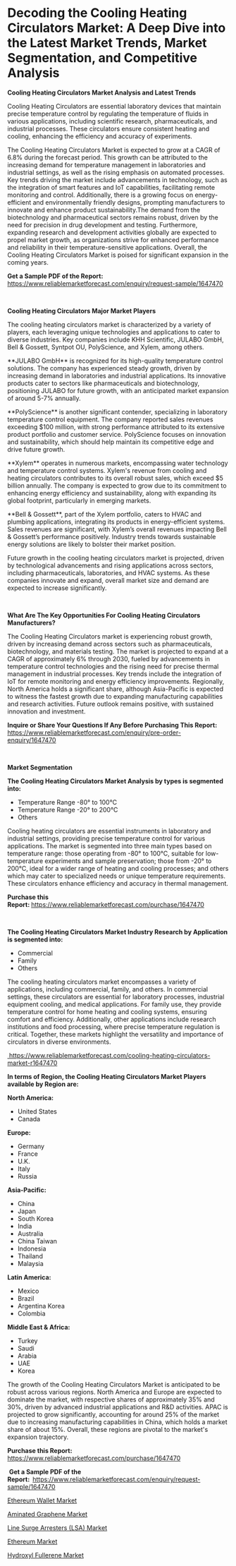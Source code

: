 <p><h1>Decoding the Cooling Heating Circulators Market: A Deep Dive into the Latest Market Trends, Market Segmentation, and Competitive Analysis</h1></p><p><strong>Cooling Heating Circulators Market Analysis and Latest Trends</strong></p>
<p><p>Cooling Heating Circulators are essential laboratory devices that maintain precise temperature control by regulating the temperature of fluids in various applications, including scientific research, pharmaceuticals, and industrial processes. These circulators ensure consistent heating and cooling, enhancing the efficiency and accuracy of experiments.</p><p>The Cooling Heating Circulators Market is expected to grow at a CAGR of 6.8% during the forecast period. This growth can be attributed to the increasing demand for temperature management in laboratories and industrial settings, as well as the rising emphasis on automated processes. Key trends driving the market include advancements in technology, such as the integration of smart features and IoT capabilities, facilitating remote monitoring and control. Additionally, there is a growing focus on energy-efficient and environmentally friendly designs, prompting manufacturers to innovate and enhance product sustainability.The demand from the biotechnology and pharmaceutical sectors remains robust, driven by the need for precision in drug development and testing. Furthermore, expanding research and development activities globally are expected to propel market growth, as organizations strive for enhanced performance and reliability in their temperature-sensitive applications. Overall, the Cooling Heating Circulators Market is poised for significant expansion in the coming years.</p></p>
<p><strong>Get a Sample PDF of the Report:&nbsp;</strong> <a href="https://www.reliablemarketforecast.com/enquiry/request-sample/1647470?utm_campaign=2130&utm_medium=2&utm_source=Github&utm_content=ia&utm_term=29032025&utm_id=cooling-heating-circulators">https://www.reliablemarketforecast.com/enquiry/request-sample/1647470</a></p>
<p>&nbsp;</p>
<p><strong>Cooling Heating Circulators Major Market Players</strong></p>
<p><p>The cooling heating circulators market is characterized by a variety of players, each leveraging unique technologies and applications to cater to diverse industries. Key companies include KHH Scientific, JULABO GmbH, Bell & Gossett, Syntpot OU, PolyScience, and Xylem, among others.</p><p>**JULABO GmbH** is recognized for its high-quality temperature control solutions. The company has experienced steady growth, driven by increasing demand in laboratories and industrial applications. Its innovative products cater to sectors like pharmaceuticals and biotechnology, positioning JULABO for future growth, with an anticipated market expansion of around 5-7% annually.</p><p>**PolyScience** is another significant contender, specializing in laboratory temperature control equipment. The company reported sales revenues exceeding $100 million, with strong performance attributed to its extensive product portfolio and customer service. PolyScience focuses on innovation and sustainability, which should help maintain its competitive edge and drive future growth.</p><p>**Xylem** operates in numerous markets, encompassing water technology and temperature control systems. Xylem's revenue from cooling and heating circulators contributes to its overall robust sales, which exceed $5 billion annually. The company is expected to grow due to its commitment to enhancing energy efficiency and sustainability, along with expanding its global footprint, particularly in emerging markets.</p><p>**Bell & Gossett**, part of the Xylem portfolio, caters to HVAC and plumbing applications, integrating its products in energy-efficient systems. Sales revenues are significant, with Xylem’s overall revenues impacting Bell & Gossett’s performance positively. Industry trends towards sustainable energy solutions are likely to bolster their market position.</p><p>Future growth in the cooling heating circulators market is projected, driven by technological advancements and rising applications across sectors, including pharmaceuticals, laboratories, and HVAC systems. As these companies innovate and expand, overall market size and demand are expected to increase significantly.</p></p>
<p>&nbsp;</p>
<p><strong>What Are The Key Opportunities For Cooling Heating Circulators Manufacturers?</strong></p>
<p><p>The Cooling Heating Circulators market is experiencing robust growth, driven by increasing demand across sectors such as pharmaceuticals, biotechnology, and materials testing. The market is projected to expand at a CAGR of approximately 6% through 2030, fueled by advancements in temperature control technologies and the rising need for precise thermal management in industrial processes. Key trends include the integration of IoT for remote monitoring and energy efficiency improvements. Regionally, North America holds a significant share, although Asia-Pacific is expected to witness the fastest growth due to expanding manufacturing capabilities and research activities. Future outlook remains positive, with sustained innovation and investment.</p></p>
<p><strong>Inquire or Share Your Questions If Any Before Purchasing This Report:</strong> <a href="https://www.reliablemarketforecast.com/enquiry/pre-order-enquiry/1647470?utm_campaign=2130&utm_medium=2&utm_source=Github&utm_content=ia&utm_term=29032025&utm_id=cooling-heating-circulators">https://www.reliablemarketforecast.com/enquiry/pre-order-enquiry/1647470</a></p>
<p>&nbsp;</p>
<p><strong>Market Segmentation</strong></p>
<p><strong>The Cooling Heating Circulators Market Analysis by types is segmented into:</strong></p>
<p><ul><li>Temperature Range -80° to 100°C</li><li>Temperature Range -20° to 200°C</li><li>Others</li></ul></p>
<p><p>Cooling heating circulators are essential instruments in laboratory and industrial settings, providing precise temperature control for various applications. The market is segmented into three main types based on temperature range: those operating from -80° to 100°C, suitable for low-temperature experiments and sample preservation; those from -20° to 200°C, ideal for a wider range of heating and cooling processes; and others which may cater to specialized needs or unique temperature requirements. These circulators enhance efficiency and accuracy in thermal management.</p></p>
<p><strong>Purchase this Report:&nbsp;</strong><a href="https://www.reliablemarketforecast.com/purchase/1647470?utm_campaign=2130&utm_medium=2&utm_source=Github&utm_content=ia&utm_term=29032025&utm_id=cooling-heating-circulators">https://www.reliablemarketforecast.com/purchase/1647470</a></p>
<p>&nbsp;</p>
<p><strong>The Cooling Heating Circulators Market Industry Research by Application is segmented into:</strong></p>
<p><ul><li>Commercial</li><li>Family</li><li>Others</li></ul></p>
<p><p>The cooling heating circulators market encompasses a variety of applications, including commercial, family, and others. In commercial settings, these circulators are essential for laboratory processes, industrial equipment cooling, and medical applications. For family use, they provide temperature control for home heating and cooling systems, ensuring comfort and efficiency. Additionally, other applications include research institutions and food processing, where precise temperature regulation is critical. Together, these markets highlight the versatility and importance of circulators in diverse environments.</p></p>
<p><a href="https://www.reliablemarketforecast.com/cooling-heating-circulators-market-r1647470?utm_campaign=2130&utm_medium=2&utm_source=Github&utm_content=ia&utm_term=29032025&utm_id=cooling-heating-circulators">&nbsp;https://www.reliablemarketforecast.com/cooling-heating-circulators-market-r1647470</a></p>
<p><strong>In terms of Region, the Cooling Heating Circulators Market Players available by Region are:</strong></p>
<p>
    <p> <strong> North America: </strong>
        <ul>
            <li>United States</li>
            <li>Canada</li>
        </ul>
        </p> 
    <p> <strong> Europe: </strong>
        <ul>
            <li>Germany</li>
            <li>France</li>
            <li>U.K.</li>
            <li>Italy</li>
            <li>Russia</li>
        </ul>
        </p> 
    <p> <strong> Asia-Pacific: </strong>
        <ul>
            <li>China</li>
            <li>Japan</li>
            <li>South Korea</li>
            <li>India</li>
            <li>Australia</li>
            <li>China Taiwan</li>
            <li>Indonesia</li>
            <li>Thailand</li>
            <li>Malaysia</li>
        </ul>
        </p> 
    <p> <strong> Latin America: </strong>
        <ul>
            <li>Mexico</li>
            <li>Brazil</li>
            <li>Argentina Korea</li>
            <li>Colombia</li>
        </ul>
        </p> 
    <p> <strong> Middle East & Africa: </strong>
        <ul>
            <li>Turkey</li>
            <li>Saudi</li>
            <li>Arabia</li>
            <li>UAE</li>
            <li>Korea</li>
        </ul>
    </p>
    </p>
<p><p>The growth of the Cooling Heating Circulators Market is anticipated to be robust across various regions. North America and Europe are expected to dominate the market, with respective shares of approximately 35% and 30%, driven by advanced industrial applications and R&D activities. APAC is projected to grow significantly, accounting for around 25% of the market due to increasing manufacturing capabilities in China, which holds a market share of about 15%. Overall, these regions are pivotal to the market's expansion trajectory.</p></p>
<p><strong>Purchase this Report: </strong><a href="https://www.reliablemarketforecast.com/purchase/1647470?utm_campaign=2130&utm_medium=2&utm_source=Github&utm_content=ia&utm_term=29032025&utm_id=cooling-heating-circulators">https://www.reliablemarketforecast.com/purchase/1647470</a></p>
<p>&nbsp;<strong>Get a Sample PDF of the Report:&nbsp;&nbsp;</strong><a href="https://www.reliablemarketforecast.com/enquiry/request-sample/1647470?utm_campaign=2130&utm_medium=2&utm_source=Github&utm_content=ia&utm_term=29032025&utm_id=cooling-heating-circulators">https://www.reliablemarketforecast.com/enquiry/request-sample/1647470</a></p>
<p><strong></strong></p>
<p><p><a href="https://github.com/casalalimo40/Market-Research-Report-List-1/blob/main/ethereum-wallet-market.md?utm_campaign=2130&utm_medium=2&utm_source=Github&utm_content=ia&utm_term=29032025&utm_id=cooling-heating-circulators">Ethereum Wallet Market</a></p><p><a href="https://github.com/stuwinawisa/Market-Research-Report-List-1/blob/main/aminated-graphene-market.md?utm_campaign=2130&utm_medium=2&utm_source=Github&utm_content=ia&utm_term=29032025&utm_id=cooling-heating-circulators">Aminated Graphene Market</a></p><p><a href="https://github.com/awwqamet/Market-Research-Report-List-1/blob/main/line-surge-arresters-lsa-market.md?utm_campaign=2130&utm_medium=2&utm_source=Github&utm_content=ia&utm_term=29032025&utm_id=cooling-heating-circulators">Line Surge Arresters (LSA) Market</a></p><p><a href="https://github.com/asoauoldag3n/Market-Research-Report-List-1/blob/main/ethereum-market.md?utm_campaign=2130&utm_medium=2&utm_source=Github&utm_content=ia&utm_term=29032025&utm_id=cooling-heating-circulators">Ethereum Market</a></p><p><a href="https://github.com/phillpfantis/Market-Research-Report-List-1/blob/main/hydroxyl-fullerene-market.md?utm_campaign=2130&utm_medium=2&utm_source=Github&utm_content=ia&utm_term=29032025&utm_id=cooling-heating-circulators">Hydroxyl Fullerene Market</a></p></p>